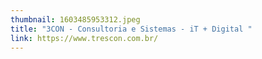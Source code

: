```yaml
---
thumbnail: 1603485953312.jpeg
title: "3CON - Consultoria e Sistemas - iT + Digital "
link: https://www.trescon.com.br/
---
```


